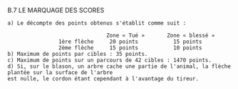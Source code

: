 B.7 LE MARQUAGE DES SCORES

    a) Le décompte des points obtenus s'établit comme suit :

                                   Zone « Tué »       Zone « blessé »
                    1ère flèche     20 points           15 points
                    2ème flèche     15 points           10 points
    b) Maximum de points par cibles : 35 points.
    c) Maximum de points sur un parcours de 42 cibles : 1470 points.
    d) Si, sur le blason, un arbre cache une partie de l'animal, la flèche plantée sur la surface de l'arbre
    est nulle, le cordon étant cependant à l'avantage du tireur.
